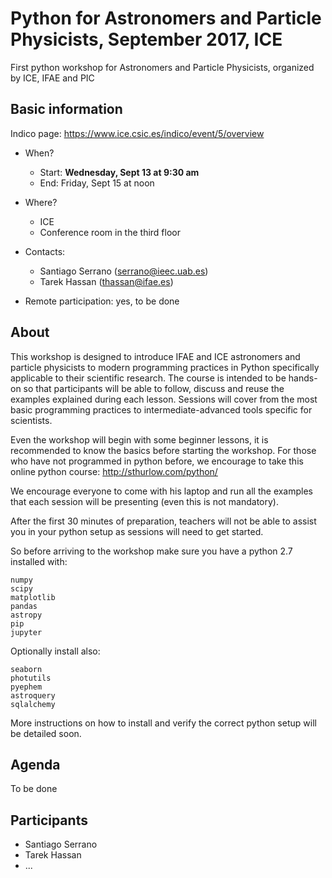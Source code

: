 # Python for Astronomers and Particle Physicists, September 2017, ICE

First python workshop for Astronomers and Particle Physicists, organized by ICE, IFAE and PIC

## Basic information

Indico page: https://www.ice.csic.es/indico/event/5/overview

* When?
  * Start: **Wednesday, Sept 13 at 9:30 am**
  * End: Friday, Sept 15 at noon
* Where? 
  * ICE
  * Conference room  in the third floor

* Contacts:
  * Santiago Serrano (serrano@ieec.uab.es)
  * Tarek Hassan (thassan@ifae.es)
* Remote participation: yes, to be done

## About

This workshop is designed to introduce IFAE and ICE astronomers and particle physicists to modern programming practices in Python specifically applicable to their scientific research. The course is intended to be hands-on so that participants will be able to follow, discuss and reuse the examples explained during each lesson. Sessions will cover from the most basic programming practices to intermediate-advanced tools specific for scientists.

Even the workshop will begin with some beginner lessons, it is recommended to know the basics before starting the workshop. For those who have not programmed in python before, we encourage to take this online python course: http://sthurlow.com/python/ 

We encourage everyone to come with his laptop and run all the examples that each session will be presenting (even this is not mandatory). 

After the first 30 minutes of preparation, teachers will not be able to assist you in your python setup as sessions will need to get started.

So before arriving to the workshop make sure you have a python 2.7 installed with:

    numpy
    scipy
    matplotlib
    pandas
    astropy
    pip
    jupyter

Optionally install also:

    seaborn
    photutils
    pyephem
    astroquery
    sqlalchemy

More instructions on how to install and verify the correct python setup will be detailed soon.

## Agenda

To be done

## Participants

* Santiago Serrano
* Tarek Hassan
* ...

